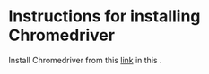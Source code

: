 # Instructions for installing Chromedriver
Install Chromedriver from this [link](https://sites.google.com/a/chromium.org/chromedriver/downloads) in this .